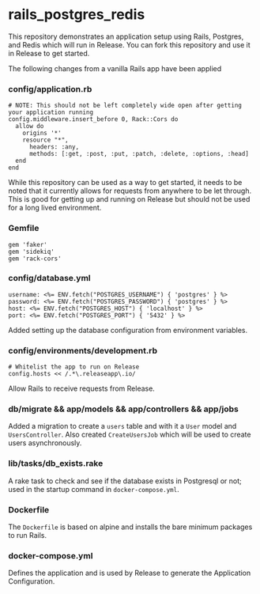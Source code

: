 
# rails_postgres_redis
   
This repository demonstrates an application setup using Rails, Postgres, and Redis which will run in Release. You can fork this repository and use it in Release to get started.

The following changes from a vanilla Rails app have been applied


### config/application.rb

```
# NOTE: This should not be left completely wide open after getting your application running
config.middleware.insert_before 0, Rack::Cors do
  allow do
    origins '*'
    resource "*",
      headers: :any,
      methods: [:get, :post, :put, :patch, :delete, :options, :head]
  end
end
```

While this repository can be used as a way to get started, it needs to be noted that it currently
allows for requests from anywhere to be let through. This is good for getting up and running on Release
but should not be used for a long lived environment.

### Gemfile

```
gem 'faker'
gem 'sidekiq'
gem 'rack-cors'
```

### config/database.yml

```
username: <%= ENV.fetch("POSTGRES_USERNAME") { 'postgres' } %>
password: <%= ENV.fetch("POSTGRES_PASSWORD") { 'postgres' } %>
host: <%= ENV.fetch("POSTGRES_HOST") { 'localhost' } %>
port: <%= ENV.fetch("POSTGRES_PORT") { '5432' } %>
```

Added setting up the database configuration from environment variables.

### config/environments/development.rb

```
# Whitelist the app to run on Release
config.hosts << /.*\.releaseapp\.io/
```

Allow Rails to receive requests from Release.

### db/migrate && app/models && app/controllers && app/jobs

Added a migration to create a `users` table and with it a `User` model and `UsersController`. Also 
created `CreateUsersJob` which will be used to create users asynchronously.


### lib/tasks/db_exists.rake

A rake task to check and see if the database exists in Postgresql or not; used in the startup
command in `docker-compose.yml`.

### Dockerfile

The `Dockerfile` is based on alpine and installs the bare minimum packages to run Rails.

### docker-compose.yml

Defines the application and is used by Release to generate the Application Configuration.

